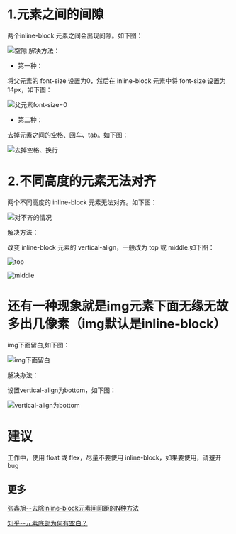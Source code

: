 # 1.元素之间的间隙

两个inline-block 元素之间会出现间隙。如下图：

![空隙](https://ooo.0o0.ooo/2017/06/21/5949e229b7b47.png) 
解决方法：

- 第一种：

将父元素的 font-size 设置为0，然后在 inline-block 元素中将 font-size 设置为 14px，如下图：

![父元素font-size=0](https://ooo.0o0.ooo/2017/06/21/5949e2299bf09.png)

- 第二种：

去掉元素之间的空格、回车、tab。如下图：

![去掉空格、换行](https://ooo.0o0.ooo/2017/06/21/5949e229b52c3.png)

# 2.不同高度的元素无法对齐

两个不同高度的 inline-block 元素无法对齐。如下图：

![对不齐的情况](https://ooo.0o0.ooo/2017/06/21/5949e229b8b23.png)

解决方法：

改变 inline-block 元素的 vertical-align，一般改为 top 或 middle.如下图：

![top](https://ooo.0o0.ooo/2017/06/21/5949e2299cbfe.png)

![middle](https://ooo.0o0.ooo/2017/06/21/5949e229ba60f.png)

# 还有一种现象就是img元素下面无缘无故多出几像素（img默认是inline-block）

img下面留白,如下图：

![img下面留白](https://ooo.0o0.ooo/2017/06/21/5949e229b9989.png)

解决办法：

设置vertical-align为bottom，如下图：

![vertical-align为bottom](https://ooo.0o0.ooo/2017/06/21/5949e229bb1de.png)

# 建议

工作中，使用 float 或 flex，尽量不要使用 inline-block，如果要使用，请避开bug

## 更多

[张鑫旭--去除inline-block元素间间距的N种方法](http://www.zhangxinxu.com/wordpress/2012/04/inline-block-space-remove-%E5%8E%BB%E9%99%A4%E9%97%B4%E8%B7%9D/)

[知乎--![]()元素底部为何有空白？](https://www.zhihu.com/question/21558138)